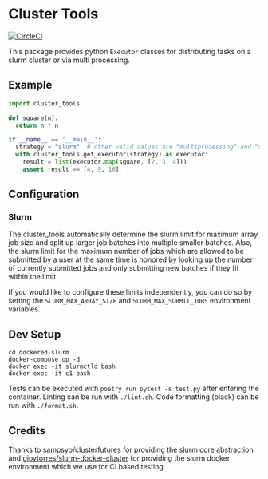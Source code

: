 # Cluster Tools

[![CircleCI](https://circleci.com/gh/scalableminds/cluster_tools/tree/master.svg?style=svg)](https://circleci.com/gh/scalableminds/cluster_tools/tree/master)

This package provides python `Executor` classes for distributing tasks on a slurm cluster or via multi processing.


## Example

```python
import cluster_tools

def square(n):
  return n * n

if __name__ == '__main__':
  strategy = "slurm"  # other valid values are "multiprocessing" and "sequential"
  with cluster_tools.get_executor(strategy) as executor:
    result = list(executor.map(square, [2, 3, 4]))
    assert result == [4, 9, 16]
```

## Configuration

### Slurm

The cluster_tools automatically determine the slurm limit for maximum array job size and split up larger job batches into multiple smaller batches.
Also, the slurm limit for the maximum number of jobs which are allowed to be submitted by a user at the same time is honored by looking up the number of currently submitted jobs and only submitting new batches if they fit within the limit.

If you would like to configure these limits independently, you can do so by setting the `SLURM_MAX_ARRAY_SIZE` and `SLURM_MAX_SUBMIT_JOBS` environment variables.

## Dev Setup

```
cd dockered-slurm
docker-compose up -d
docker exec -it slurmctld bash
docker exec -it c1 bash
```

Tests can be executed with `poetry run pytest -s test.py` after entering the container.
Linting can be run with `./lint.sh`.
Code formatting (black) can be run with `./format.sh`.

## Credits

Thanks to [sampsyo/clusterfutures](https://github.com/sampsyo/clusterfutures) for providing the slurm core abstraction and [giovtorres/slurm-docker-cluster](https://github.com/giovtorres/slurm-docker-cluster) for providing the slurm docker environment which we use for CI based testing.
